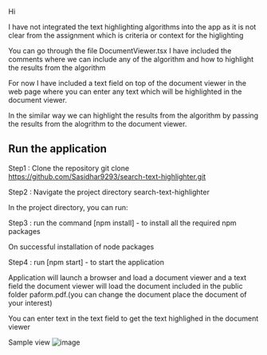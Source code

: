 Hi 

I have not integrated the text highlighting algorithms into the app as it is not clear from the assignment which is criteria or context for the higlighting

You can go through the file DocumentViewer.tsx I have included the comments where we can include any of the algorithm and how to highlight the results from the algorithm

For now I have included a text field on top of the document viewer in the web page where you can enter any text which will be highlighted in the document viewer.

In the similar way we can highlight the results from the algorithm by passing the results from the alogrithm to the document viewer.



## Run the application

Step1 : Clone the repository git clone https://github.com/Sasidhar9293/search-text-highlighter.git

Step2 : Navigate the project directory search-text-highlighter

In the project directory, you can run:

Step3 : run the command  [npm install] - to install all the required npm packages

On successful installation of node packages

Step4 : run [npm start] - to start the application 


Application will launch a browser and  load a document viewer  and a text field 
the document viewer will load the document included in the public folder paform.pdf.(you can change the document place the document of your interest)

You can enter text in the text field to get the text highlighed in the document viewer

Sample view ![image](https://github.com/Sasidhar9293/search-text-highlighter/assets/56109053/659570c5-a6da-4302-a1ca-2e8a1c984137)

